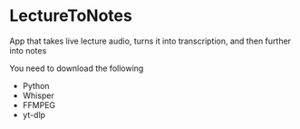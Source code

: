 # LectureToNotes
App that takes live lecture audio, turns it into transcription, and then further into notes

You need to download the following
- Python
- Whisper
- FFMPEG
- yt-dlp
